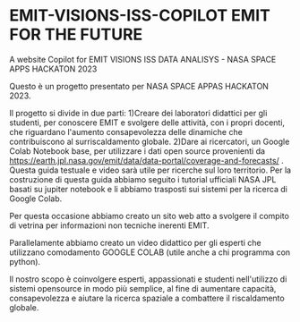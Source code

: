 # EMIT-VISIONS-ISS-COPILOT EMIT FOR THE FUTURE
A website Copilot for EMIT VISIONS ISS DATA ANALISYS -  NASA SPACE APPS HACKATON 2023

Questo è un progetto presentato per NASA SPACE APPAS HACKATON 2023. 

Il progetto si divide in due parti:
1)Creare dei laboratori didattici per gli studenti, per conoscere EMIT e svolgere delle attività, con i propri docenti, che riguardano l'aumento consapevolezza delle dinamiche che contribuiscono al surriscaldamento globale.
2)Dare ai ricercatori, un Google Colab Notebook base, per utilizzare i dati open source provenienti da https://earth.jpl.nasa.gov/emit/data/data-portal/coverage-and-forecasts/ . Questa guida testuale e video sarà utile per ricerche sul loro territorio. Per la costruzione di questa guida abbiamo seguito i tutorial ufficiali NASA JPL basati su jupiter notebook e li abbiamo trasposti sui sistemi per la ricerca di Google Colab.

Per questa occasione abbiamo creato un sito web atto a svolgere il compito di vetrina per informazioni non tecniche inerenti EMIT.

Parallelamente abbiamo creato un video didattico per gli esperti che utilizzano comodamento GOOGLE COLAB (utile anche a chi programma con python).

Il nostro scopo è coinvolgere esperti, appassionati e studenti nell'utilizzo di sistemi opensource in modo più semplice, al fine di aumentare capacità, consapevolezza e aiutare la ricerca spaziale a combattere il riscaldamento globale.
